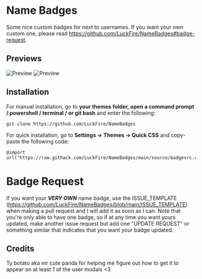 # Name Badges
Some nice custom badges for next to usernames. If you want your own custom one, please read https://github.com/LuckFire/NameBadges#badge-request.

## Previews
![Preview](https://raw.githubusercontent.com/LuckFire/NameBadges/main/Previews/UserPreview.png)
![Preview](https://raw.githubusercontent.com/LuckFire/NameBadges/main/Previews/ModalPreview.png)

## Installation
For manual installation, go to  **your themes folder, open a command prompt / powershell / terminal / or git bash**  and enter the following:
```
git clone https://github.com/LuckFire/NameBadges
```
For quick installation, go to  **Settings -> Themes -> Quick CSS**  and copy-paste the following code:
```
@import url("https://raw.githack.com/LuckFire/NameBadges/main/source/badgesrc.css");
```

# Badge Request
If you want your ***VERY OWN*** name badge, use the ISSUE_TEMPLATE (https://github.com/LuckFire/NameBadges/blob/main/ISSUE_TEMPLATE) when making a pull request and I will add it as soon as I can. Note that you're only able to have one badge, so if at any time you want yours updated, make another issue request but add one "UPDATE REQUEST" or something similar that indicates that you want your badge updated.

## Credits 
Ty botato aka mr cute panda for helping me figure out how to get it to appear on at least 1 of the user modals <3
